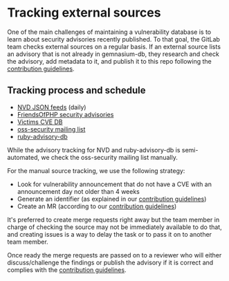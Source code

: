 # Tracking external sources

One of the main challenges of maintaining a vulnerability database
is to learn about security advisories recently published.
To that goal, the GitLab team checks external sources on a regular basis.
If an external source lists an advisory that is not already in gemnasium-db,
they research and check the advisory, add metadata to it, and publish it to this repo
following the [contribution guidelines](CONTRIBUTING.md).

## Tracking process and schedule

- [NVD JSON feeds](https://nvd.nist.gov/vuln/data-feeds) (daily)
- [FriendsOfPHP security advisories](https://github.com/FriendsOfPHP/security-advisories)
- [Victims CVE DB](https://github.com/victims/victims-cve-db)
- [oss-security mailing list](http://www.openwall.com/lists/oss-security/)
- [ruby-advisory-db](https://github.com/rubysec/ruby-advisory-db)

While the advisory tracking for NVD and ruby-advisory-db is semi-automated, 
we check the oss-security mailing list manually. 

For the manual source tracking, we use the following strategy:
- Look for vulnerability announcement that do not have a CVE with an announcement day not older than 4 weeks
- Generate an identifier (as explained in our [contribution guidelines](CONTRIBUTING.md))
- Create an MR (according to our [contribution guidelines](CONTRIBUTING.md))

It's preferred to create merge requests right away but the team member
in charge of checking the source may not be immediately available to do that,
and creating issues is a way to delay the task or to pass it on to another team member.

Once ready the merge requests are passed on to a reviewer
who will either discuss/challenge the findings
or publish the advisory if it is correct and complies with the [contribution guidelines](CONTRIBUTING.md).

